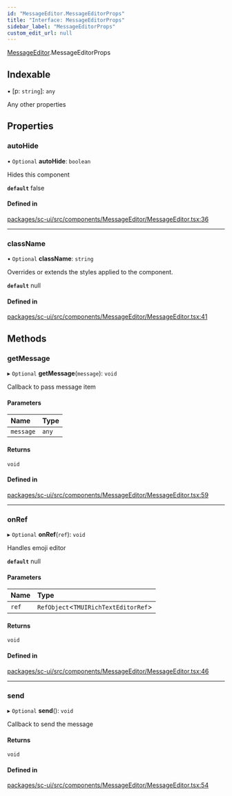 ```yaml
---
id: "MessageEditor.MessageEditorProps"
title: "Interface: MessageEditorProps"
sidebar_label: "MessageEditorProps"
custom_edit_url: null
---
```


[MessageEditor](../modules/MessageEditor).MessageEditorProps

## Indexable

▪ [p: `string`]: `any`

Any other properties

## Properties

### autoHide

• `Optional` **autoHide**: `boolean`

Hides this component

**`default`** false

#### Defined in

[packages/sc-ui/src/components/MessageEditor/MessageEditor.tsx:36](https://github.com/selfcommunity/community-ui/blob/3d68cce/packages/sc-ui/src/components/MessageEditor/MessageEditor.tsx#L36)

___

### className

• `Optional` **className**: `string`

Overrides or extends the styles applied to the component.

**`default`** null

#### Defined in

[packages/sc-ui/src/components/MessageEditor/MessageEditor.tsx:41](https://github.com/selfcommunity/community-ui/blob/3d68cce/packages/sc-ui/src/components/MessageEditor/MessageEditor.tsx#L41)

## Methods

### getMessage

▸ `Optional` **getMessage**(`message`): `void`

Callback to pass message item

#### Parameters

| Name | Type |
| :------ | :------ |
| `message` | `any` |

#### Returns

`void`

#### Defined in

[packages/sc-ui/src/components/MessageEditor/MessageEditor.tsx:59](https://github.com/selfcommunity/community-ui/blob/3d68cce/packages/sc-ui/src/components/MessageEditor/MessageEditor.tsx#L59)

___

### onRef

▸ `Optional` **onRef**(`ref`): `void`

Handles emoji editor

**`default`** null

#### Parameters

| Name | Type |
| :------ | :------ |
| `ref` | `RefObject`<`TMUIRichTextEditorRef`\> |

#### Returns

`void`

#### Defined in

[packages/sc-ui/src/components/MessageEditor/MessageEditor.tsx:46](https://github.com/selfcommunity/community-ui/blob/3d68cce/packages/sc-ui/src/components/MessageEditor/MessageEditor.tsx#L46)

___

### send

▸ `Optional` **send**(): `void`

Callback to send the message

#### Returns

`void`

#### Defined in

[packages/sc-ui/src/components/MessageEditor/MessageEditor.tsx:54](https://github.com/selfcommunity/community-ui/blob/3d68cce/packages/sc-ui/src/components/MessageEditor/MessageEditor.tsx#L54)
